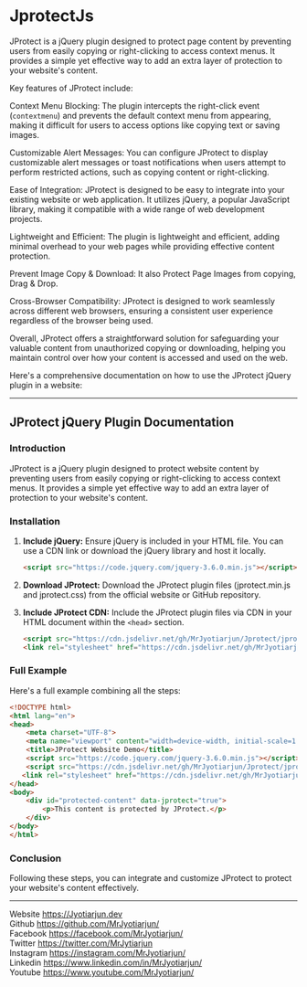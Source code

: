 # JprotectJs
JProtect is a jQuery plugin designed to protect page content by preventing users from easily copying or right-clicking to access context menus. It provides a simple yet effective way to add an extra layer of protection to your website's content.

Key features of JProtect include:

Context Menu Blocking: The plugin intercepts the right-click event (`contextmenu`) and prevents the default context menu from appearing, making it difficult for users to access options like copying text or saving images.

Customizable Alert Messages: You can configure JProtect to display customizable alert messages or toast notifications when users attempt to perform restricted actions, such as copying content or right-clicking.

Ease of Integration: JProtect is designed to be easy to integrate into your existing website or web application. It utilizes jQuery, a popular JavaScript library, making it compatible with a wide range of web development projects.

Lightweight and Efficient: The plugin is lightweight and efficient, adding minimal overhead to your web pages while providing effective content protection.

Prevent Image Copy & Download: It also Protect Page Images from copying, Drag & Drop. 

Cross-Browser Compatibility: JProtect is designed to work seamlessly across different web browsers, ensuring a consistent user experience regardless of the browser being used.

Overall, JProtect offers a straightforward solution for safeguarding your valuable content from unauthorized copying or downloading, helping you maintain control over how your content is accessed and used on the web.

Here's a comprehensive documentation on how to use the JProtect jQuery plugin in a website:

---

## JProtect jQuery Plugin Documentation

### Introduction

JProtect is a jQuery plugin designed to protect website content by preventing users from easily copying or right-clicking to access context menus. It provides a simple yet effective way to add an extra layer of protection to your website's content.

### Installation

1. **Include jQuery:** Ensure jQuery is included in your HTML file. You can use a CDN link or download the jQuery library and host it locally.

   ```html
   <script src="https://code.jquery.com/jquery-3.6.0.min.js"></script>
   ```

2. **Download JProtect:** Download the JProtect plugin files (jprotect.min.js and jprotect.css) from the official website or GitHub repository.

3. **Include JProtect CDN:** Include the JProtect plugin files via CDN in your HTML document within the `<head>` section.

   ```html
   <script src="https://cdn.jsdelivr.net/gh/MrJyotiarjun/Jprotect/jprotect.min.js"></script>
   <link rel="stylesheet" href="https://cdn.jsdelivr.net/gh/MrJyotiarjun/Jprotect/jprotect.min.css">
   ```

### Full Example

Here's a full example combining all the steps:

```html
<!DOCTYPE html>
<html lang="en">
<head>
    <meta charset="UTF-8">
    <meta name="viewport" content="width=device-width, initial-scale=1.0">
    <title>JProtect Website Demo</title>
    <script src="https://code.jquery.com/jquery-3.6.0.min.js"></script>
    <script src="https://cdn.jsdelivr.net/gh/MrJyotiarjun/Jprotect/jprotect.min.js"></script>
   <link rel="stylesheet" href="https://cdn.jsdelivr.net/gh/MrJyotiarjun/Jprotect/jprotect.min.css">
</head>
<body>
    <div id="protected-content" data-jprotect="true">
        <p>This content is protected by JProtect.</p>
    </div>
</body>
</html>
```

### Conclusion

Following these steps, you can integrate and customize JProtect to protect your website's content effectively.

---
Website https://Jyotiarjun.dev <br>
Github https://github.com/MrJyotiarjun/ <br>
Facebook https://facebook.com/MrJyotiarjun/ <br>
Twitter https://twitter.com/MrJytiarjun <br>
Instagram https://instagram.com/MrJyotiarjun/ <br>
Linkedin https://www.linkedin.com/in/MrJyotiarjun/ <br>
Youtube https://www.youtube.com/MrJyotiarjun/
